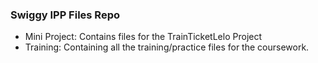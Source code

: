 ### Swiggy IPP Files Repo

- Mini Project: Contains files for the TrainTicketLelo Project
- Training: Containing all the training/practice files for the coursework.
